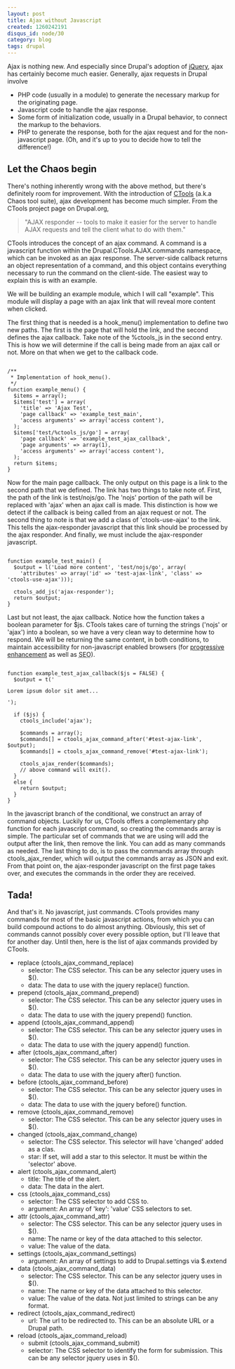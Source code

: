 ```yaml
---
layout: post
title: Ajax without Javascript
created: 1260242191
disqus_id: node/30
category: blog
tags: drupal
---
```

Ajax is nothing new. And especially since Drupal's adoption of <a href="http://jquery.com">jQuery</a>, ajax has certainly become much easier. Generally, ajax requests in Drupal involve

* PHP code (usually in a module) to generate the necessary markup for the originating page.
* Javascript code to handle the ajax response.
* Some form of initialization code, usually in a Drupal behavior, to connect the markup to the behaviors.
* PHP to generate the response, both for the ajax request and for the non-javascript page. (Oh, and it's up to you to decide how to tell the difference!)

## Let the Chaos begin

There's nothing inherently wrong with the above method, but there's definitely room for improvement. With the introduction of <a href="http://drupal.org/project/ctools">CTools</a> (a.k.a Chaos tool suite), ajax development has become much simpler. From the CTools project page on Drupal.org,

<blockquote>
  "AJAX responder -- tools to make it easier for the server to handle AJAX requests and tell the client what to do with them."
</blockquote>

CTools introduces the concept of an ajax command. A command is a javascript function within the Drupal.CTools.AJAX.commands namespace, which can be invoked as an ajax response. The server-side callback returns an object representation of a command, and this object contains everything necessary to run the command on the client-side. The easiest way to explain this is with an example.

We will be building an example module, which I will call "example". This module will display a page with an ajax link that will reveal more content when clicked.

The first thing that is needed is a hook_menu() implementation to define two new paths. The first is the page that will hold the link, and the second defines the ajax callback. Take note of the %ctools_js in the second entry. This is how we will determine if the call is being made from an ajax call or not. More on that when we get to the callback code.

<pre class="prettyprint linenums"><code class="language-php">
/**
 * Implementation of hook_menu().
 */
function example_menu() {
  $items = array();
  $items['test'] = array(
    'title' => 'Ajax Test',
    'page callback' => 'example_test_main',
    'access arguments' => array('access content'),
  );
  $items['test/%ctools_js/go'] = array(
    'page callback' => 'example_test_ajax_callback',
    'page arguments' => array(1),
    'access arguments' => array('access content'),
  );
  return $items;
}
</code></pre>

Now for the main page callback. The only output on this page is a link to the second path that we defined. The link has two things to take note of. First, the path of the link is test/nojs/go. The 'nojs' portion of the path will be replaced with 'ajax' when an ajax call is made. This distinction is how we detect if the callback is being called from an ajax request or not. The second thing to note is that we add a class of 'ctools-use-ajax' to the link. This tells the ajax-responder javascript that this link should be processed by the ajax responder. And finally, we must include the ajax-responder javascript.

<pre class="prettyprint linenums"><code class="language-php">
function example_test_main() {
  $output = l('Load more content', 'test/nojs/go', array(
    'attributes' => array('id' => 'test-ajax-link', 'class' => 'ctools-use-ajax')));

  ctools_add_js('ajax-responder');
  return $output;
}
</code></pre>

Last but not least, the ajax callback. Notice how the function takes a boolean parameter for $js. CTools takes care of turning the strings ('nojs' or 'ajax') into a boolean, so we have a very clean way to determine how to respond. We will be returning the same content, in both conditions, to maintain accessibility for non-javascript enabled browsers (for <a href="http://en.wikipedia.org/wiki/Progressive_enhancement">progressive enhancement</a> as well as <abbr title="Search engine optimization">SEO</abbr>).

<pre class="prettyprint linenums"><code class="language-php">
function example_test_ajax_callback($js = FALSE) {
  $output = t('<p>Lorem ipsum dolor sit amet...</p>');

  if ($js) {
    ctools_include('ajax');

    $commands = array();
    $commands[] = ctools_ajax_command_after('#test-ajax-link', $output);
    $commands[] = ctools_ajax_command_remove('#test-ajax-link');

    ctools_ajax_render($commands);
    // above command will exit().
  }
  else {
    return $output;
  }
}
</code></pre>

In the javascript branch of the conditional, we construct an array of command objects. Luckily for us, CTools offers a complementary php function for each javascript command, so creating the commands array is simple. The particular set of commands that we are using will add the output after the link, then remove the link. You can add as many commands as needed. The last thing to do, is to pass the commands array through ctools_ajax_render, which will output the commands array as JSON and exit. From that point on, the ajax-responder javascript on the first page takes over, and executes the commands in the order they are received.

## Tada!

And that's it. No javascript, just commands. CTools provides many commands for most of the basic javascript actions, from which you can build compound actions to do almost anything. Obviously, this set of commands cannot possibly cover every possible option, but I'll leave that for another day. Until then, here is the list of ajax commands provided by CTools.

* replace (ctools_ajax_command_replace)
  * selector: The CSS selector. This can be any selector jquery uses in $().
  * data: The data to use with the jquery replace() function.
* prepend (ctools_ajax_command_prepend)
  * selector: The CSS selector. This can be any selector jquery uses in $().
  * data: The data to use with the jquery prepend() function.
* append (ctools_ajax_command_append)
  * selector: The CSS selector. This can be any selector jquery uses in $().
  * data: The data to use with the jquery append() function.
* after (ctools_ajax_command_after)
  * selector: The CSS selector. This can be any selector jquery uses in $().
  * data: The data to use with the jquery after() function.
* before (ctools_ajax_command_before)
  * selector: The CSS selector. This can be any selector jquery uses in $().
  * data: The data to use with the jquery before() function.
* remove (ctools_ajax_command_remove)
  * selector: The CSS selector. This can be any selector jquery uses in $().
* changed (ctools_ajax_command_change)
  * selector: The CSS selector. This selector will have 'changed' added as a clas.
  * star: If set, will add a star to this selector. It must be within the 'selector' above.
* alert (ctools_ajax_command_alert)
  * title: The title of the alert.
  * data: The data in the alert.
* css (ctools_ajax_command_css)
  * selector: The CSS selector to add CSS to.
  * argument: An array of 'key': 'value' CSS selectors to set.
* attr (ctools_ajax_command_attr)
  * selector: The CSS selector. This can be any selector jquery uses in $().
  * name: The name or key of the data attached to this selector.
  * value: The value of the data.
* settings (ctools_ajax_command_settings)
  * argument: An array of settings to add to Drupal.settings via $.extend
* data (ctools_ajax_command_data)
  * selector: The CSS selector. This can be any selector jquery uses in $().
  * name: The name or key of the data attached to this selector.
  * value: The value of the data. Not just limited to strings can be any format.
* redirect (ctools_ajax_command_redirect)
  * url: The url to be redirected to. This can be an absolute URL or a Drupal path.
* reload (ctools_ajax_command_reload)
  * submit (ctools_ajax_command_submit)
  * selector: The CSS selector to identify the form for submission. This can be any selector jquery uses in $().

